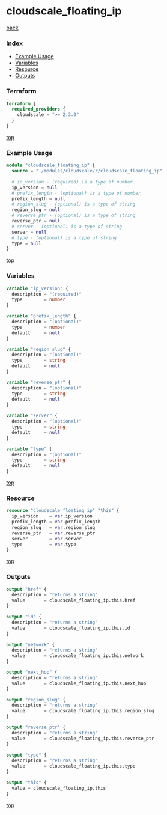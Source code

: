 # cloudscale_floating_ip

[back](../cloudscale.md)

### Index

- [Example Usage](#example-usage)
- [Variables](#variables)
- [Resource](#resource)
- [Outputs](#outputs)

### Terraform

```terraform
terraform {
  required_providers {
    cloudscale = ">= 2.3.0"
  }
}
```

[top](#index)

### Example Usage

```terraform
module "cloudscale_floating_ip" {
  source = "./modules/cloudscale/r/cloudscale_floating_ip"

  # ip_version - (required) is a type of number
  ip_version = null
  # prefix_length - (optional) is a type of number
  prefix_length = null
  # region_slug - (optional) is a type of string
  region_slug = null
  # reverse_ptr - (optional) is a type of string
  reverse_ptr = null
  # server - (optional) is a type of string
  server = null
  # type - (optional) is a type of string
  type = null
}
```

[top](#index)

### Variables

```terraform
variable "ip_version" {
  description = "(required)"
  type        = number
}

variable "prefix_length" {
  description = "(optional)"
  type        = number
  default     = null
}

variable "region_slug" {
  description = "(optional)"
  type        = string
  default     = null
}

variable "reverse_ptr" {
  description = "(optional)"
  type        = string
  default     = null
}

variable "server" {
  description = "(optional)"
  type        = string
  default     = null
}

variable "type" {
  description = "(optional)"
  type        = string
  default     = null
}
```

[top](#index)

### Resource

```terraform
resource "cloudscale_floating_ip" "this" {
  ip_version    = var.ip_version
  prefix_length = var.prefix_length
  region_slug   = var.region_slug
  reverse_ptr   = var.reverse_ptr
  server        = var.server
  type          = var.type
}
```

[top](#index)

### Outputs

```terraform
output "href" {
  description = "returns a string"
  value       = cloudscale_floating_ip.this.href
}

output "id" {
  description = "returns a string"
  value       = cloudscale_floating_ip.this.id
}

output "network" {
  description = "returns a string"
  value       = cloudscale_floating_ip.this.network
}

output "next_hop" {
  description = "returns a string"
  value       = cloudscale_floating_ip.this.next_hop
}

output "region_slug" {
  description = "returns a string"
  value       = cloudscale_floating_ip.this.region_slug
}

output "reverse_ptr" {
  description = "returns a string"
  value       = cloudscale_floating_ip.this.reverse_ptr
}

output "type" {
  description = "returns a string"
  value       = cloudscale_floating_ip.this.type
}

output "this" {
  value = cloudscale_floating_ip.this
}
```

[top](#index)